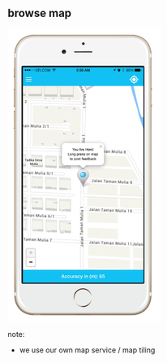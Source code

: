 ## browse map

<img style="background:none; border:none; box-shadow:none;  max-width: 60%; max-height: 60%; " src="resources/tmom-4.png">

note:
- we use our own map service / map tiling
